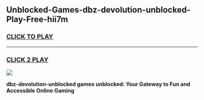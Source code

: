 
## Unblocked-Games-dbz-devolution-unblocked-Play-Free-hii7m
<h3>
<a href="https://premium76.site?title=dbz-devolution-unblocked&ref=09A">CLICK TO PLAY</a></h3>
<hr>

<h3>
<a href="https://premium76.site?title=dbz-devolution-unblocked&ref=09A">CLICK 2 PLAY</a>
  
</h3>

<a href="https://premium76.site?title=dbz-devolution-unblocked&ref=09A"><img src="https://clearcache.store/games.png"></a>


**dbz-devolution-unblocked games unblocked: Your Gateway to Fun and Accessible Online Gaming**
